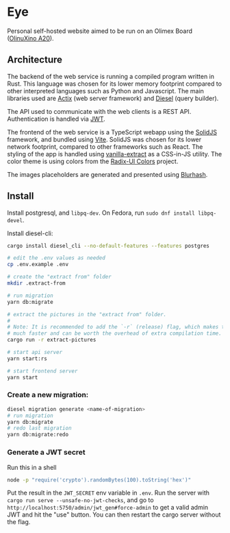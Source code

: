 # Eye

Personal self-hosted website aimed to be run on an Olimex Board ([OlinuXino A20](https://www.olimex.com/Products/OLinuXino/A20/A20-OLinuXino-MICRO/open-source-hardware)).

## Architecture

The backend of the web service is running a compiled program written in Rust. This language was chosen for its lower memory footprint compared to other interpreted languages such as Python and Javascript. The main libraries used are [Actix](https://actix.rs/) (web server framework) and [Diesel](https://diesel.rs/) (query builder).

The API used to communicate with the web clients is a REST API. Authentication is handled via [JWT](https://jwt.io/).

The frontend of the web service is a TypeScript webapp using the [SolidJS](https://www.solidjs.com/) framework, and bundled using [Vite](https://vitejs.dev/). SolidJS was chosen for its lower network footprint, compared to other frameworks such as React. The styling of the app is handled using [vanilla-extract](https://vanilla-extract.style/) as a CSS-in-JS utility. The color theme is using colors from the [Radix-UI Colors](https://www.radix-ui.com/docs/colors/palette-composition/the-scales) project.

The images placeholders are generated and presented using [Blurhash](https://blurha.sh/).

## Install

Install postgresql, and `libpq-dev`. On Fedora, run `sudo dnf install libpq-devel`.

Install diesel-cli:

```sh
cargo install diesel_cli --no-default-features --features postgres
```

```sh
# edit the .env values as needed
cp .env.example .env

# create the "extract from" folder
mkdir .extract-from

# run migration
yarn db:migrate

# extract the pictures in the "extract from" folder.
#
# Note: It is recommended to add the `-r` (release) flag, which makes thumbnail extraction
# much faster and can be worth the overhead of extra compilation time.
cargo run -r extract-pictures

# start api server
yarn start:rs

# start frontend server
yarn start
```

### Create a new migration:

```sh
diesel migration generate <name-of-migration>
# run migration
yarn db:migrate
# redo last migration
yarn db:migrate:redo
```

### Generate a JWT secret

Run this in a shell

```sh
node -p "require('crypto').randomBytes(100).toString('hex')"
```

Put the result in the `JWT_SECRET` env variable in `.env`.
Run the server with `cargo run serve --unsafe-no-jwt-checks`, and go to `http://localhost:5750/admin/jwt_gen#force-admin` to get a valid admin JWT and hit the "use" button.
You can then restart the cargo server without the flag.
